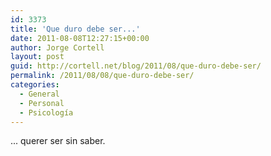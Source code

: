 ```yaml
---
id: 3373
title: 'Que duro debe ser...'
date: 2011-08-08T12:27:15+00:00
author: Jorge Cortell
layout: post
guid: http://cortell.net/blog/2011/08/que-duro-debe-ser/
permalink: /2011/08/08/que-duro-debe-ser/
categories:
  - General
  - Personal
  - Psicología
---
```

... querer ser sin saber.
